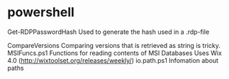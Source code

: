 # powershell

Get-RDPPasswordHash
  Used to generate the hash used in a .rdp-file

CompareVersions
  Comparing versions that is retrieved as string is tricky.
MSIFuncs.ps1
  Functions for reading contents of MSI Databases
  Uses Wix 4.0 (http://wixtoolset.org/releases/weekly/)
io.path.ps1
  Infomation about paths